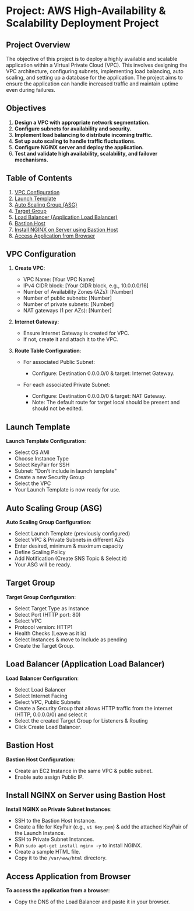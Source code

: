 # Project: AWS High-Availability & Scalability Deployment Project

## Project Overview

The objective of this project is to deploy a highly available and scalable application within a Virtual Private Cloud (VPC). This involves designing the VPC architecture, configuring subnets, implementing load balancing, auto scaling, and setting up a database for the application. The project aims to ensure the application can handle increased traffic and maintain uptime even during failures.

## Objectives

1. **Design a VPC with appropriate network segmentation.**
2. **Configure subnets for availability and security.**
3. **Implement load balancing to distribute incoming traffic.**
4. **Set up auto scaling to handle traffic fluctuations.**
5. **Configure NGINX server and deploy the application.**
6. **Test and validate high availability, scalability, and failover mechanisms.**


## Table of Contents
1. [VPC Configuration](#vpc-configuration)
2. [Launch Template](#launch-template)
3. [Auto Scaling Group (ASG)](#auto-scaling-group-asg)
4. [Target Group](#target-group)
5. [Load Balancer (Application Load Balancer)](#load-balancer-application-load-balancer)
6. [Bastion Host](#bastion-host)
7. [Install NGINX on Server using Bastion Host](#install-nginx-on-server-using-bastion-host)
8. [Access Application from Browser](#access-application-from-browser)

## VPC Configuration

1. **Create VPC**:
   - VPC Name: [Your VPC Name]
   - IPv4 CIDR block: [Your CIDR block, e.g., 10.0.0.0/16]
   - Number of Availability Zones (AZs): [Number]
   - Number of public subnets: [Number]
   - Number of private subnets: [Number]
   - NAT gateways (1 per AZs): [Number]

2. **Internet Gateway**:
   - Ensure Internet Gateway is created for VPC.
   - If not, create it and attach it to the VPC.

3. **Route Table Configuration**:
   - For associated Public Subnet:
     - Configure: Destination 0.0.0.0/0 & target: Internet Gateway.

   - For each associated Private Subnet:
     - Configure: Destination 0.0.0.0/0 & target: NAT Gateway.
     - Note: The default route for target local should be present and should not be edited.

## Launch Template

 **Launch Template Configuration**:
   - Select OS AMI
   - Choose Instance Type
   - Select KeyPair for SSH
   - Subnet: "Don't include in launch template"
   - Create a new Security Group
   - Select the VPC
   - Your Launch Template is now ready for use.

## Auto Scaling Group (ASG)

 **Auto Scaling Group Configuration**:
   - Select Launch Template (previously configured)
   - Select VPC & Private Subnets in different AZs
   - Enter desired, minimum & maximum capacity
   - Define Scaling Policy
   - Add Notification (Create SNS Topic & Select it)
   - Your ASG will be ready.

## Target Group

 **Target Group Configuration**:
   - Select Target Type as Instance
   - Select Port (HTTP port: 80)
   - Select VPC
   - Protocol version: HTTP1
   - Health Checks (Leave as it is)
   - Select Instances & move to Include as pending
   - Create the Target Group.

## Load Balancer (Application Load Balancer)

 **Load Balancer Configuration**:
   - Select Load Balancer
   - Select Internet Facing
   - Select VPC, Public Subnets
   - Create a Security Group that allows HTTP traffic from the internet (HTTP, 0.0.0.0/0) and select it
   - Select the created Target Group for Listeners & Routing
   - Click Create Load Balancer.

## Bastion Host

 **Bastion Host Configuration**:
   - Create an EC2 Instance in the same VPC & public subnet.
   - Enable auto assign Public IP.

## Install NGINX on Server using Bastion Host

 **Install NGINX on Private Subnet Instances**:
   - SSH to the Bastion Host Instance.
   - Create a file for KeyPair (e.g., `vi Key.pem`) & add the attached KeyPair of the Launch Instance.
   - SSH to Private Subnet Instances.
   - Run `sudo apt-get install nginx -y` to install NGINX.
   - Create a sample HTML file.
   - Copy it to the `/var/www/html` directory.

## Access Application from Browser

 **To access the application from a browser**:
- Copy the DNS of the Load Balancer and paste it in your browser.
